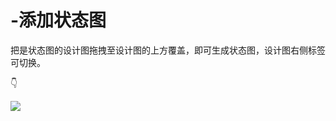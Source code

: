# -添加状态图

把是状态图的设计图拖拽至设计图的上方覆盖，即可生成状态图，设计图右侧标签可切换。

 👇

![](https://images-cdn.shimo.im/YG8Ay3mIfG0xEtfB/18.gif)

